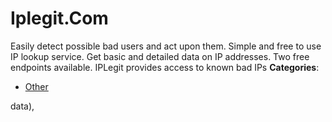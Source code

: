 # Iplegit.Com


Easily detect possible bad users and act upon them. Simple and free to use IP lookup service.  Get basic and detailed data on IP addresses.  Two free endpoints available.  IPLegit provides access to known bad IPs
**Categories**:

- [Other](https://github/awesome-apis/awesome-apis#other)



data),


